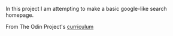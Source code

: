 In this project I am attempting to make a basic google-like search homepage. 

From The Odin Project's [curriculum](http://www.theodinproject.com/web-development-101/html-css)

